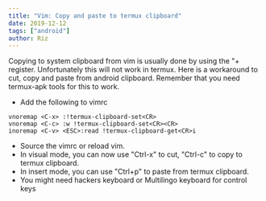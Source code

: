 ```yaml
---
title: "Vim: Copy and paste to termux clipboard"
date: 2019-12-12
tags: ["android"]
author: Riz
---
```


Copying to system clipboard from vim is usually done by using the "+ register. Unfortunately this will not work in termux. Here is a workaround to cut, copy and paste from android clipboard. Remember that you need termux-apk tools for this to work.

- Add the following to vimrc
```vim
vnoremap <C-x> :!termux-clipboard-set<CR>
vnoremap <C-c> :w !termux-clipboard-set<CR><CR>
inoremap <C-v> <ESC>:read !termux-clipboard-get<CR>i
```
- Source the vimrc or reload vim.
- In visual mode, you can now use "Ctrl-x" to cut, "Ctrl-c" to copy to termux clipboard.
- In insert mode, you can use "Ctrl+p" to paste from termux clipboard.
- You might need hackers keyboard or Multilingo keyboard for control keys
